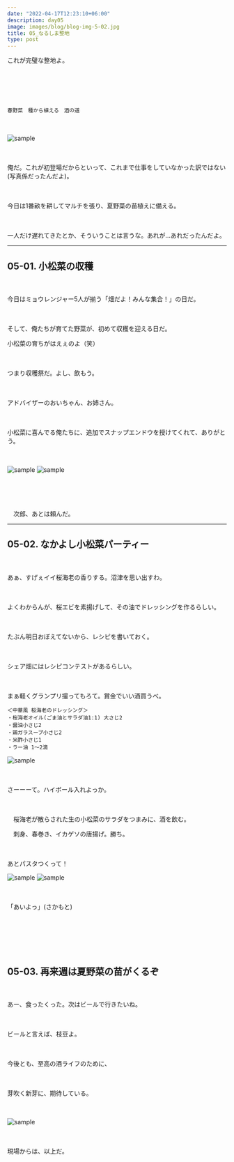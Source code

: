 ```yaml
---
date: "2022-04-17T12:23:10+06:00"
description: day05
image: images/blog/blog-img-5-02.jpg
title: 05_なるしま整地
type: post
---
```


これが完璧な整地よ。

　

　

```

春野菜　種から植える　酒の道

```

　

![sample](https://mrunadon.github.io/caffeproject/images/blog/blog-img-5-01.jpg)



　

俺だ。これが初登場だからといって、これまで仕事をしていなかった訳ではない(写真係だったんだよ)。

　

今日は1番畝を耕してマルチを張り、夏野菜の苗植えに備える。

　

一人だけ遅れてきたとか、そういうことは言うな。あれが...あれだったんだよ。



----


## 05-01. 小松菜の収穫

　

今日はミョウレンジャー5人が揃う「畑だよ！みんな集合！」の日だ。

　

そして、俺たちが育てた野菜が、初めて収穫を迎える日だ。

小松菜の育ちがはえぇのよ（笑）

　

つまり収穫祭だ。よし、飲もう。

　

アドバイザーのおいちゃん、お姉さん。

　

小松菜に喜んでる俺たちに、追加でスナップエンドウを授けてくれて、ありがとう。

　



![sample](https://mrunadon.github.io/caffeproject/images/blog/blog-img-5-03.jpg)
![sample](https://mrunadon.github.io/caffeproject/images/blog/blog-img-5-03-01.jpg)




　

　

　次郎、あとは頼んだ。



---

## 05-02. なかよし小松菜パーティー

　

あぁ、すげぇイイ桜海老の香りする。沼津を思い出すわ。

　

よくわからんが、桜エビを素揚げして、その油でドレッシングを作るらしい。

　

たぶん明日おぼえてないから、レシピを書いておく。

　

シェア畑にはレシピコンテストがあるらしい。

　

まぁ軽くグランプリ撮ってもろて。賞金でいい酒買うべ。


```
＜中華風 桜海老のドレッシング＞
・桜海老オイル(ごま油とサラダ油1:1) 大さじ2
・醤油小さじ2
・鶏ガラスープ小さじ2
・米酢小さじ1
・ラー油 1〜2滴
```







![sample](https://mrunadon.github.io/caffeproject/images/blog/blog-img-5-04.jpg)



　

さーーーて。ハイボール入れよっか。

　

　桜海老が散らされた生の小松菜のサラダをつまみに、酒を飲む。


　刺身、春巻き、イカゲソの唐揚げ。勝ち。

　

あとパスタつくって！　

![sample](https://mrunadon.github.io/caffeproject/images/blog/blog-img-5-05.jpg)
![sample](https://mrunadon.github.io/caffeproject/images/blog/blog-img-5-07.jpg)




　

「あいよっ」(さかもと)

　



　
---

## 05-03. 再来週は夏野菜の苗がくるぞ

　

あー、食ったくった。次はビールで行きたいね。

　

ビールと言えば、枝豆よ。

　

今後とも、至高の酒ライフのために、

　

芽吹く新芽に、期待している。

　


![sample](https://mrunadon.github.io/caffeproject/images/blog/blog-img-5-06.jpg)



　

現場からは、以上だ。


